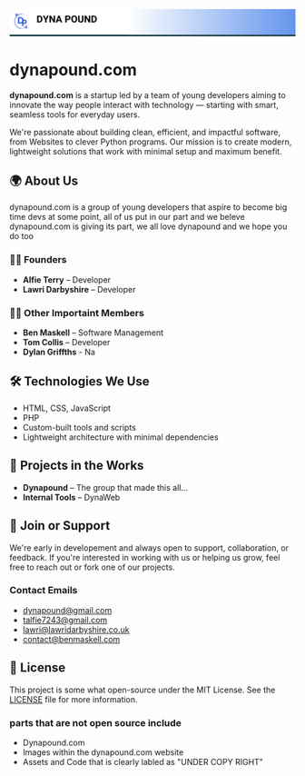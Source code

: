 
![Dynapound Logo](banner.png)


# dynapound.com

**dynapound.com** is a startup led by a team of young developers aiming to innovate the way people interact with technology — starting with smart, seamless tools for everyday users.

We're passionate about building clean, efficient, and impactful software, from Websites to clever Python programs. Our mission is to create modern, lightweight solutions that work with minimal setup and maximum benefit.

## 🌍 About Us

dynapound.com is a group of young developers that aspire to become big time devs at some point, all of us put in our part and we beleve dynapound.com is giving its part, we all love dynapound and we hope you do too

### 👨‍💻 Founders

- **Alfie Terry** – Developer
- **Lawri Darbyshire** – Developer

### 👨‍💻 Other Importaint Members
- **Ben Maskell** – Software Management
- **Tom Collis** – Developer
- **Dylan Griffths** - Na


## 🛠️ Technologies We Use

- HTML, CSS, JavaScript
- PHP
- Custom-built tools and scripts
- Lightweight architecture with minimal dependencies

## 🚧 Projects in the Works

- **Dynapound** – The group that made this all...
- **Internal Tools** – DynaWeb

## 🤝 Join or Support

We're early in developement and always open to support, collaboration, or feedback. If you're interested in working with us or helping us grow, feel free to reach out or fork one of our projects.

### Contact Emails
- dynapound@gmail.com
- talfie7243@gmail.com
- lawri@lawridarbyshire.co.uk
- contact@benmaskell.com


## 📄 License

This project is some what open-source under the MIT License. See the [LICENSE](LICENSE) file for more information.

### parts that are not open source include

- Dynapound.com
- Images within the dynapound.com  website
- Assets and Code that is clearly labled as "UNDER COPY RIGHT"
